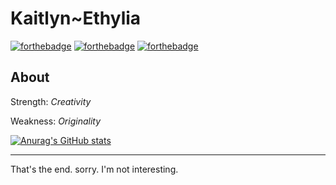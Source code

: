 # Kaitlyn~Ethylia
[![forthebadge](https://forthebadge.com/images/badges/makes-people-smile.svg)](https://forthebadge.com)
[![forthebadge](https://forthebadge.com/images/badges/0-percent-optimized.svg)](https://forthebadge.com)
[![forthebadge](https://forthebadge.com/images/badges/powered-by-black-magic.svg)](https://forthebadge.com)

## About
Strength: *Creativity*

Weakness: *Originality*

[![Anurag's GitHub stats](https://github-readme-stats.vercel.app/api?username=kaitlynethylia)](https://github.com/anuraghazra/github-readme-stats)
***

That's the end. sorry. I'm not interesting.

